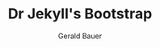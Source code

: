 ---
title: Dr Jekyll's Bootstrap
github: https://github.com/henrythemes/jekyll-bootstrap-theme
demo: http://henrythemes.github.io/jekyll-bootstrap-theme/
author: Gerald Bauer
ssg:
  - Jekyll
cms:
  - No Cms
---